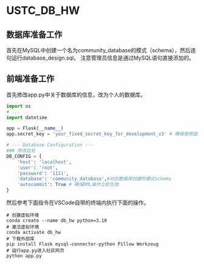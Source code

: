 # USTC_DB_HW
## 数据库准备工作
首先在MySQL中创建一个名为community_database的模式（schema），然后逐句运行database_design.sql。
注意管理员信息是通过MySQL语句直接添加的。

## 前端准备工作
首先修改app.py中关于数据库的信息，改为个人的数据库。
```python
import os
# ...
import datetime

app = Flask(__name__)
app.secret_key = 'your_fixed_secret_key_for_development_v3' # 确保使用固定密钥

# --- Database Configuration ---
### 修改此处
DB_CONFIG = {
    'host': 'localhost',
    'user': 'root',
    'password': '1111',
    'database': 'community_database',#对应数据库创建的模式schema 
    'autocommit': True # 确保DML操作立即生效
}
```

然后参考下面指令在VSCode自带的终端内执行下面的操作。
```
# 创建虚拟环境
conda create --name db_hw python=3.10
# 激活虚拟环境
conda activate db_hw
# 下载外部库
pip install Flask mysql-connector-python Pillow Werkzeug
# 运行app.py进入社区网页
python app.py
```
